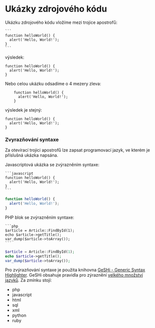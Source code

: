 Ukázky zdrojového kódu
======================

Ukázku zdrojového kódu vložíme mezi trojice apostrofů:

    ```
    function helloWorld() {
      alert('Hello, World!');
    }
    ```
výsledek: 

```
function helloWorld() {
  alert('Hello, World!');
}
```

Nebo celou ukázku odsadíme o 4 mezery zleva:


        function helloWorld() {
          alert('Hello, World!');
        }

výsledek je stejný:

    function helloWorld() {
      alert('Hello, World!');
    }

### Zvyrazňování syntaxe

Za otevírací trojici apostrofů lze zapsat programovací jazyk, ve kterém je příslušná ukázka napsána.

Javascriptová ukázka se zvýrazněním syntaxe:

    ```javascript
    function helloWorld() {
      alert('Hello, World!');
    }
    ```

```javascript
function helloWorld() {
  alert('Hello, World!');
}
```

PHP blok se zvýrazněním syntaxe:

    ```php
    $article = Article::FindById(1);
    echo $article->getTitle();
    var_dump($article->toArray());
    ```

```php
$article = Article::FindById(1);
echo $article->getTitle();
var_dump($article->toArray());
```

Pro zvýrazňování syntaxe je použita knihovna [GeSHi - Generic Syntax Highlighter](http://sourceforge.net/projects/geshi/). GeSHi obsahuje pravidla pro zýraznění [velkého množství jazyků](https://github.com/easybook/geshi/tree/master/geshi). Za zmínku stojí:

- php
- javascript
- html
- sql
- xml
- python
- ruby
